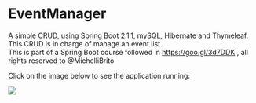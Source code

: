 # EventManager
A simple CRUD, using Spring Boot 2.1.1, mySQL, Hibernate and Thymeleaf. This CRUD is in charge of manage an event list.  
This is part of a Spring Boot course followed in https://goo.gl/3d7DDK , all rights reserved to @MichelliBrito
<p>Click on the image below to see the application running:

[![](http://img.youtube.com/vi/nyYWsr0LVtQ/0.jpg)](http://www.youtube.com/watch?v=nyYWsr0LVtQ "")
